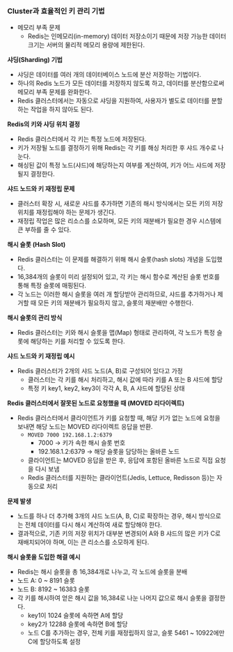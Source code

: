 ### Cluster과 효율적인 키 관리 기법
* 메모리 부족 문제
  * Redis는 인메모리(in-memory) 데이터 저장소이기 때문에 저장 가능한 데이터 크기는 서버의 물리적 메모리 용량에 제한된다.

**샤딩(Sharding) 기법**
* 샤딩은 데이터를 여러 개의 데이터베이스 노드에 분산 저장하는 기법이다. 
* 하나의 Redis 노드가 모든 데이터를 저장하지 않도록 하고, 데이터를 분산함으로써 메모리 부족 문제를 완화한다. 
* Redis 클러스터에서는 자동으로 샤딩을 지원하여, 사용자가 별도로 데이터를 분할하는 작업을 하지 않아도 된다.

**Redis의 키와 샤딩 위치 결정**
* Redis 클러스터에서 각 키는 특정 노드에 저장된다. 
* 키가 저장될 노드를 결정하기 위해 Redis는 각 키를 해싱 처리한 후 샤드 개수로 나눈다. 
* 해싱된 값이 특정 노드(샤드)에 해당하는지 여부를 계산하여, 키가 어느 샤드에 저장될지 결정한다.

**샤드 노드와 키 재정립 문제**
* 클러스터 확장 시, 새로운 샤드를 추가하면 기존의 해시 방식에서는 모든 키의 저장 위치를 재정립해야 하는 문제가 생긴다. 
* 재정립 작업은 많은 리소스를 소모하며, 모든 키의 재분배가 필요한 경우 시스템에 큰 부하를 줄 수 있다.

**해시 슬롯 (Hash Slot)**
* Redis 클러스터는 이 문제를 해결하기 위해 해시 슬롯(hash slots) 개념을 도입했다. 
* 16,384개의 슬롯이 미리 설정되어 있고, 각 키는 해시 함수로 계산된 슬롯 번호를 통해 특정 슬롯에 매핑된다. 
* 각 노드는 이러한 해시 슬롯을 여러 개 할당받아 관리하므로, 샤드를 추가하거나 제거할 때 모든 키의 재분배가 필요하지 않고, 슬롯의 재분배만 수행한다.

**해시 슬롯의 관리 방식**
* Redis 클러스터는 키와 해시 슬롯을 맵(Map) 형태로 관리하여, 각 노드가 특정 슬롯에 해당하는 키를 처리할 수 있도록 한다.

**샤드 노드와 키 재정립 예시**
* Redis 클러스터가 2개의 샤드 노드(A, B)로 구성되어 있다고 가정 
  * 클러스터는 각 키를 해시 처리하고, 해시 값에 따라 키를 A 또는 B 샤드에 할당 
  * 특정 키 key1, key2, key3이 각각 A, B, A 샤드에 할당된 상태 

**Redis 클러스터에서 잘못된 노드로 요청했을 때 (MOVED 리다이렉트)**
* Redis 클러스터에서 클라이언트가 키를 요청할 때, 해당 키가 없는 노드에 요청을 보내면 해당 노드는 MOVED 리다이렉트 응답을 반환.
  * `MOVED 7000 192.168.1.2:6379`
    * 7000 → 키가 속한 해시 슬롯 번호 
    * 192.168.1.2:6379 → 해당 슬롯을 담당하는 올바른 노드
  * 클라이언트는 MOVED 응답을 받은 후, 응답에 포함된 올바른 노드로 직접 요청을 다시 보냄
  * Redis 클러스터를 지원하는 클라이언트(Jedis, Lettuce, Redisson 등)는 자동으로 처리

**문제 발생**
* 노드를 하나 더 추가해 3개의 샤드 노드(A, B, C)로 확장하는 경우, 해시 방식으로는 전체 데이터를 다시 해시 계산하여 새로 할당해야 한다.
* 결과적으로, 기존 키의 저장 위치가 대부분 변경되어 A와 B 샤드의 많은 키가 C로 재배치되어야 하며, 이는 큰 리소스를 소모하게 된다.

**해시 슬롯을 도입한 해결 예시**
* Redis는 해시 슬롯을 총 16,384개로 나누고, 각 노드에 슬롯을 분배 
* 노드 A: 0 ~ 8191 슬롯 
* 노드 B: 8192 ~ 16383 슬롯 
* 각 키를 해시하여 얻은 해시 값을 16,384로 나눈 나머지 값으로 해시 슬롯을 결정한다. 
  * key1이 1024 슬롯에 속하면 A에 할당
  * key2가 12288 슬롯에 속하면 B에 할당
  * 노드 C를 추가하는 경우, 전체 키를 재정립하지 않고, 슬롯 5461 ~ 10922에만 C에 할당하도록 설정